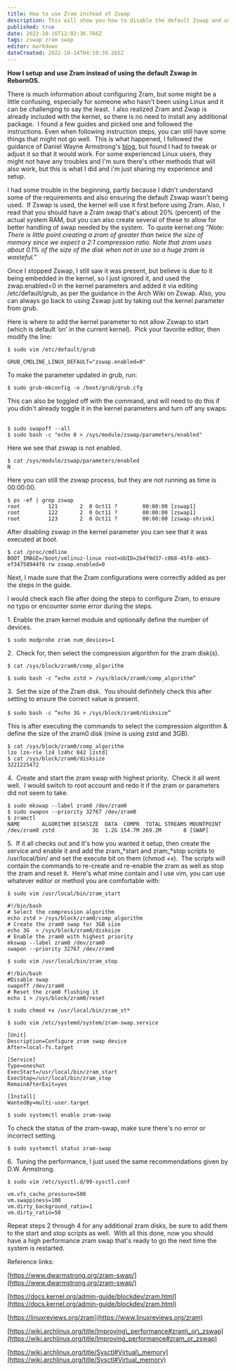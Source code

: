 ```yaml
---
title: How to use Zram instead of Zswap
description: This will show you how to disable the default Zswap and use Zram instead.
published: true
date: 2022-10-16T12:02:36.766Z
tags: zswap zram swap
editor: markdown
dateCreated: 2022-10-14T04:19:39.265Z
---
```


**How I setup and use Zram instead of using the default Zswap in RebornOS.**

There is much information about configuring Zram, but some might be a little confusing, especially for someone who hasn't been using Linux and it can be challenging to say the least.  I also realized Zram and Zwap is already included with the kernel, so there is no need to install any additional package.  I found a few guides and picked one and followed the instructions. Even when following instruction steps, you can still have some things that might not go well.  This is what happened, I followed the guidance of Daniel Wayne Armstrong's [blog,]( https://www.dwarmstrong.org/zram-swap/ ) but found I had to tweak or adjust it so that it would work. For some experienced Linux users, they might not have any troubles and I'm sure there's other methods that will also work, but this is what I did and i'm just sharing my experience and setup.

I had some trouble in the beginning, partly because I didn't understand some of the requirements and also ensuring the default Zswap wasn't being used.  If Zswap is used, the kernel will use it first before using Zram. Also, I read that you should have a Zram swap that's about 20% (percent) of the actual system RAM, but you can also create several of these to allow for better handling of swap needed by the system.  To quote kernel.org *“Note: There is little point creating a zram of greater than twice the size of memory since we expect a 2:1 compression ratio. Note that zram uses about 0.1% of the size of the disk when not in use so a huge zram is wasteful.”*

Once I stopped Zswap, I still saw it was present, but believe is due to it being embedded in the kernel, so I just ignored it, and used the zwap.enabled=0 in the kernel parameters and added it via editing /etc/default/grub, as per the guidance in the Arch Wiki on Zswap. Also, you can always go back to using Zswap just by taking out the kernel parameter from grub.

Here is where to add the kernel parameter to not allow Zswap to start (which is default ‘on’ in the current kernel).  Pick your favorite editor, then modify the line:

`$ sudo vim /etc/default/grub`

```plaintext
GRUB_CMDLINE_LINUX_DEFAULT="zswap.enabled=0"
```

To make the parameter updated in grub, run:

`$ sudo grub-mkconfig -o /boot/grub/grub.cfg`  
  
This can also be toggled off with the command, and will need to do this if you didn't already toggle it in the kernel parameters and turn off any swaps:  

```plaintext
$ sudo swapoff --all
$ sudo bash -c "echo 0 > /sys/module/zswap/parameters/enabled"
```

Here we see that zswap is not enabled. 

`$ cat /sys/module/zswap/parameters/enabled `  
`N`  
  
Here you can still the zswap process, but they are not running as time is 00:00:00.

```plaintext
$ ps -ef | grep zswap 
root         121       2  0 Oct11 ?        00:00:00 [zswap1] 
root         122       2  0 Oct11 ?        00:00:00 [zswap1] 
root         123       2  0 Oct11 ?        00:00:00 [zswap-shrink]
```

After disabling zswap in the kernel parameter you can see that it was executed at boot.

```plaintext
$ cat /proc/cmdline  
BOOT_IMAGE=/boot/vmlinuz-linux root=UUID=2b4f9d37-c068-45f8-a663-ef34758944f6 rw zswap.enabled=0
```

Next, I made sure that the Zram configurations were correctly added as per the steps in the guide.

I would check each file after doing the steps to configure Zram, to ensure no typo or encounter some error during the steps.

1\. Enable the zram kernel module and optionally define the number of devices. 

`$ sudo modprobe zram num_devices=1`

2\.  Check for, then select the compression algorithm for the zram disk(s).

`$ cat /sys/block/zram0/comp_algorithm`

`$ sudo bash -c “echo zstd > /sys/block/zram0/comp_algorithm”`

3\.  Set the size of the Zram disk.  You should definitely check this after setting to ensure the correct value is present.

`$ sudo bash -c “echo 3G > /sys/block/zram0/disksize”`  

This is after executing the commands to select the compression algorithm & define the size of the zram0 disk (mine is using zstd and 3GB). 

```plaintext
$ cat /sys/block/zram0/comp_algorithm 
lzo lzo-rle lz4 lz4hc 842 [zstd] 
$ cat /sys/block/zram0/disksize 
3221225472
```

4\.  Create and start the zram swap with highest priority.  Check it all went well.  I would switch to root account and redo it if the zram or parameters did not seem to take.

```plaintext
$ sudo mkswap --label zram0 /dev/zram0
$ sudo swapon --priority 32767 /dev/zram0
$ zramctl 
NAME       ALGORITHM DISKSIZE  DATA  COMPR  TOTAL STREAMS MOUNTPOINT 
/dev/zram0 zstd            3G  1.2G 154.7M 269.2M       8 [SWAP]
```

5\.  If it all checks out and it's how you wanted it setup, then create the service and enable it and add the zram\_*start and zram\_*stop scripts to /usr/local/bin/ and set the execute bit on them (chmod +x).  The scripts will contain the commands to re-create and re-enable the zram as well as stop the zram and reset it.  Here's what mine contain and I use vim, you can use whatever editor or method you are comfortable with:

`$ sudo vim /usr/local/bin/zram_start`

```plaintext
#!/bin/bash
# Select the compression algorithm
echo zstd > /sys/block/zram0/comp_algorithm
# Create the zram0 swap for 3GB size
echo 3G  > /sys/block/zram0/disksize
# Enable the zram0 with highest priority
mkswap --label zram0 /dev/zram0
swapon --priority 32767 /dev/zram0
```

`$ sudo vim /usr/local/bin/zram_stop`

```plaintext
#!/bin/bash
#Disable swap
swapoff /dev/zram0
# Reset the zram0 flushing it
echo 1 > /sys/block/zram0/reset
```

`$ sudo chmod +x /usr/local/bin/zram_st*`

`$ sudo vim /etc/systemd/system/zram-swap.service`

```plaintext
[Unit] 
Description=Configure zram swap device 
After=local-fs.target 

[Service] 
Type=oneshot 
ExecStart=/usr/local/bin/zram_start 
ExecStop=/usr/local/bin/zram_stop 
RemainAfterExit=yes 

[Install] 
WantedBy=multi-user.target
```

`$ sudo systemctl enable zram-swap`

To check the status of the zram-swap, make sure there's no error or incorrect setting.

`$ sudo systemctl status zram-swap`

6\.  Tuning the performance, I just used the same recommendations given by D.W. Armstrong.

`$ sudo vim /etc/sysctl.d/99-sysctl.conf`

```plaintext
vm.vfs_cache_pressure=500 
vm.swappiness=100 
vm.dirty_background_ratio=1 
vm.dirty_ratio=50
```

Repeat steps 2 through 4 for any additional zram disks, be sure to add them to the start and stop scripts as well.  With all this done, now you should have a high performance zram swap that's ready to go the next time the system is restarted.

Reference links:

[https://www.dwarmstrong.org/zram-swap/](https://www.dwarmstrong.org/zram-swap/)

[https://docs.kernel.org/admin-guide/blockdev/zram.html](https://docs.kernel.org/admin-guide/blockdev/zram.html)

[https://linuxreviews.org/zram](https://www.linuxreviews.org/zram)

[https://wiki.archlinux.org/title/Improving\_performance#zram\_or\_zswap](https://wiki.archlinux.org/title/Improving_performance#zram_or_zswap)

[https://wiki.archlinux.org/title/Sysctl#Virtual\_memory](https://wiki.archlinux.org/title/Sysctl#Virtual_memory)